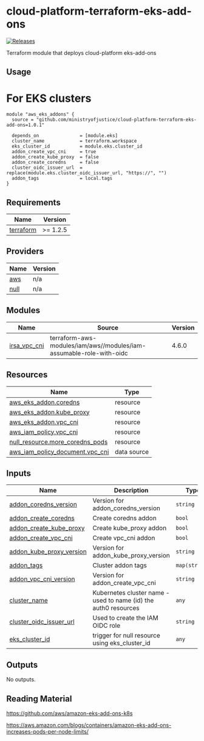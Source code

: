 # cloud-platform-terraform-eks-add-ons

[![Releases](https://img.shields.io/github/release/ministryofjustice/cloud-platform-terraform-eks-add-ons/all.svg?style=flat-square)](https://github.com/ministryofjustice/cloud-platform-terraform-eks-add-ons/releases)

Terraform module that deploys cloud-platform eks-add-ons
## Usage

# For EKS clusters
```
module "aws_eks_addons" {
  source = "github.com/ministryofjustice/cloud-platform-terraform-eks-add-ons=1.0.1"

  depends_on               = [module.eks]
  cluster_name             = terraform.workspace
  eks_cluster_id           = module.eks.cluster_id
  addon_create_vpc_cni     = true
  addon_create_kube_proxy  = false
  addon_create_coredns     = false
  cluster_oidc_issuer_url  = replace(module.eks.cluster_oidc_issuer_url, "https://", "")
  addon_tags               = local.tags
}
```
<!--- BEGIN_TF_DOCS --->
## Requirements

| Name | Version |
|------|---------|
| <a name="requirement_terraform"></a> [terraform](#requirement\_terraform) | >= 1.2.5 |

## Providers

| Name | Version |
|------|---------|
| <a name="provider_aws"></a> [aws](#provider\_aws) | n/a |
| <a name="provider_null"></a> [null](#provider\_null) | n/a |

## Modules

| Name | Source | Version |
|------|--------|---------|
| <a name="module_irsa_vpc_cni"></a> [irsa\_vpc\_cni](#module\_irsa\_vpc\_cni) | terraform-aws-modules/iam/aws//modules/iam-assumable-role-with-oidc | 4.6.0 |

## Resources

| Name | Type |
|------|------|
| [aws_eks_addon.coredns](https://registry.terraform.io/providers/hashicorp/aws/latest/docs/resources/eks_addon) | resource |
| [aws_eks_addon.kube_proxy](https://registry.terraform.io/providers/hashicorp/aws/latest/docs/resources/eks_addon) | resource |
| [aws_eks_addon.vpc_cni](https://registry.terraform.io/providers/hashicorp/aws/latest/docs/resources/eks_addon) | resource |
| [aws_iam_policy.vpc_cni](https://registry.terraform.io/providers/hashicorp/aws/latest/docs/resources/iam_policy) | resource |
| [null_resource.more_coredns_pods](https://registry.terraform.io/providers/hashicorp/null/latest/docs/resources/resource) | resource |
| [aws_iam_policy_document.vpc_cni](https://registry.terraform.io/providers/hashicorp/aws/latest/docs/data-sources/iam_policy_document) | data source |

## Inputs

| Name | Description | Type | Default | Required |
|------|-------------|------|---------|:--------:|
| <a name="input_addon_coredns_version"></a> [addon\_coredns\_version](#input\_addon\_coredns\_version) | Version for addon\_coredns\_version | `string` | `"v1.10.1-eksbuild.7"` | no |
| <a name="input_addon_create_coredns"></a> [addon\_create\_coredns](#input\_addon\_create\_coredns) | Create coredns addon | `bool` | `true` | no |
| <a name="input_addon_create_kube_proxy"></a> [addon\_create\_kube\_proxy](#input\_addon\_create\_kube\_proxy) | Create kube\_proxy addon | `bool` | `true` | no |
| <a name="input_addon_create_vpc_cni"></a> [addon\_create\_vpc\_cni](#input\_addon\_create\_vpc\_cni) | Create vpc\_cni addon | `bool` | `true` | no |
| <a name="input_addon_kube_proxy_version"></a> [addon\_kube\_proxy\_version](#input\_addon\_kube\_proxy\_version) | Version for addon\_kube\_proxy\_version | `string` | `"v1.26.13-eksbuild.2"` | no |
| <a name="input_addon_tags"></a> [addon\_tags](#input\_addon\_tags) | Cluster addon tags | `map(string)` | `{}` | no |
| <a name="input_addon_vpc_cni_version"></a> [addon\_vpc\_cni\_version](#input\_addon\_vpc\_cni\_version) | Version for addon\_create\_vpc\_cni | `string` | `"v1.16.4-eksbuild.2"` | no |
| <a name="input_cluster_name"></a> [cluster\_name](#input\_cluster\_name) | Kubernetes cluster name - used to name (id) the auth0 resources | `any` | n/a | yes |
| <a name="input_cluster_oidc_issuer_url"></a> [cluster\_oidc\_issuer\_url](#input\_cluster\_oidc\_issuer\_url) | Used to create the IAM OIDC role | `string` | `""` | no |
| <a name="input_eks_cluster_id"></a> [eks\_cluster\_id](#input\_eks\_cluster\_id) | trigger for null resource using eks\_cluster\_id | `any` | n/a | yes |

## Outputs

No outputs.

<!--- END_TF_DOCS --->

## Reading Material
https://github.com/aws/amazon-eks-add-ons-k8s

https://aws.amazon.com/blogs/containers/amazon-eks-add-ons-increases-pods-per-node-limits/


